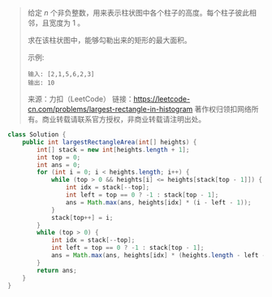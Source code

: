 > 给定 *n* 个非负整数，用来表示柱状图中各个柱子的高度。每个柱子彼此相邻，且宽度为 1 。
>
> 求在该柱状图中，能够勾勒出来的矩形的最大面积。
>
> 示例:
>
> ```
> 输入: [2,1,5,6,2,3]
> 输出: 10
> ```
>
> 来源：力扣（LeetCode）
> 链接：https://leetcode-cn.com/problems/largest-rectangle-in-histogram
> 著作权归领扣网络所有。商业转载请联系官方授权，非商业转载请注明出处。

```java
class Solution {
    public int largestRectangleArea(int[] heights) {
        int[] stack = new int[heights.length + 1];
        int top = 0;
        int ans = 0;
        for (int i = 0; i < heights.length; i++) {
            while (top > 0 && heights[i] <= heights[stack[top - 1]]) {
                int idx = stack[--top];
                int left = top == 0 ? -1 : stack[top - 1];
                ans = Math.max(ans, heights[idx] * (i - left - 1));
            }
            stack[top++] = i;
        }
        while (top > 0) {
            int idx = stack[--top];
            int left = top == 0 ? -1 : stack[top - 1];
            ans = Math.max(ans, heights[idx] * (heights.length - left - 1));
        }
        return ans;
    }
}
```

